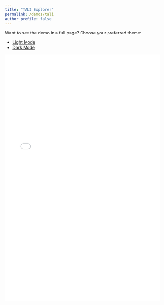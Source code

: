 ```yaml
---
title: "TALI Explorer"
permalink: /demos/tali
author_profile: false
---
```


<!-- Global site tag (gtag.js) - Google Analytics -->
<script async src="https://www.googletagmanager.com/gtag/js?id=UA-131324268-1"></script>
<script>
  window.dataLayer = window.dataLayer || [];
  function gtag(){dataLayer.push(arguments);}
  gtag('js', new Date());

  gtag('config', 'UA-131324268-1');
</script>

<p>Want to see the demo in a full page? Choose your preferred theme:</p>
<ul>
  <li><a href="{{ site.demos.tali.url }}/?__theme=light" target="_blank">Light Mode</a></li>
  <li><a href="{{ site.demos.tali.url }}/?__theme=dark" target="_blank">Dark Mode</a></li>
</ul>

<iframe src="{{ site.demos.tali.url }}/?__theme=light" style="border:0px #ffffff none;" name="Tali Demo" scrolling="true" frameborder="1" marginheight="0px" marginwidth="0px" height="800px" width="100%" allowfullscreen></iframe>
